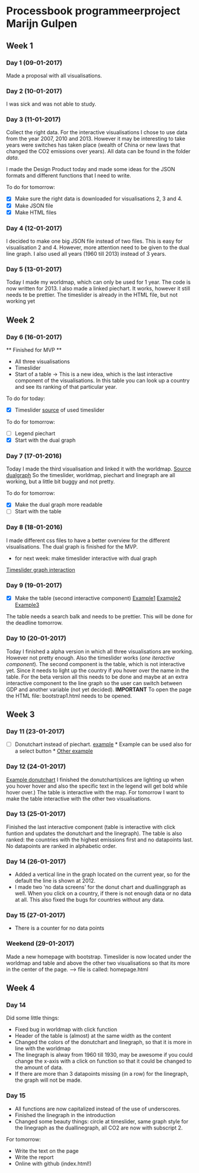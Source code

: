 # Processbook programmeerproject Marijn Gulpen

## Week 1

### Day 1 (09-01-2017)
Made a proposal with all visualisations.

### Day 2 (10-01-2017)
I was sick and was not able to study.

### Day 3 (11-01-2017)
Collect the right data. For the interactive visualisations I chose to use data from the year 2007, 2010 and 2013. 
However it may be interesting to take years were switches has taken place (wealth of China or new laws that changed the CO2 emissions over years).
All data can be found in the folder *data*. 

I made the Design Product today and made some ideas for the JSON formats and different functions that I need to write.

To do for tomorrow:
- [x] Make sure the right data is downloaded for visualisations 2, 3 and 4.
- [x] Make JSON file
- [X] Make HTML files

### Day 4 (12-01-2017)
I decided to make one big JSON file instead of two files. This is easy for visualisation 2 and 4. However, more attention need to be given to the dual line graph.
I also used all years (1960 till 2013) instead of 3 years. 

### Day 5 (13-01-2017)
Today I made my worldmap, which can only be used for 1 year. The code is now written for 2013.
I also made a linked piechart. It works, however it still needs te be prettier.
The timeslider is already in the HTML file, but not working yet

## Week 2

### Day 6 (16-01-2017)
** Finished for MVP **
* All three visualisations
* Timeslider
* Start of a table -> This is a new idea, which is the last interactive component of the visualisations. In this table you can look up a country and see its ranking of that particular year.

To do for today:
- [X] Timeslider [source](http://bl.ocks.org/zanarmstrong/ddff7cd0b1220bc68a58) of used timeslider

To do for tomorrow:
- [ ] Legend piechart
- [x] Start with the dual graph

### Day 7 (17-01-2016)
Today I made the third visualisation and linked it with the worldmap. 
[Source dualgraph](http://bl.ocks.org/benjchristensen/2579619)
So the timeslider, worldmap, piechart and linegraph are all working, but a little bit buggy and not pretty.

To do for tomorrow:
- [x] Make the dual graph more readable 
- [ ] Start with the table

### Day 8 (18-01-2016)
I made different css files to have a better overview for the different visualisations.
The dual graph is finished for the MVP.
* for next week: make timeslider interactive with dual graph

[Timeslider graph interaction](http://bl.ocks.org/benjchristensen/2657838)

### Day 9 (19-01-2017)
- [x] Make the table (second interactive component)
[Example1](http://bl.ocks.org/jonahwilliams/cc2de2eedc3896a3a96d)
[Example2](http://bl.ocks.org/ahmohamed/4c4980f31abdef64e7e2)
[Example3](http://blockbuilder.org/dhoboy/1ac430a7ca883e7a8c09)

The table needs a search balk and needs to be prettier. This will be done for the deadline tomorrow.

### Day 10 (20-01-2017)
Today I finished a alpha version in which all three visualisations are working. However not pretty enough.
Also the timeslider works (*one iteractive component*).
The second component is the table, which is not interactive yet. Since it needs to light up the country if you hover over the name in the table.
For the beta version all this needs to be done and maybe at an extra interactive component to the line graph so the user can switch between GDP and another variable (not yet decided).
**IMPORTANT** To open the page the HTML file: bootstrap1.html needs to be opened.

## Week 3

### Day 11 (23-01-2017)
- [ ] Donutchart instead of piechart. [example](http://bl.ocks.org/juan-cb/1984c7f2b446fffeedde)
 		* Example can be used also for a select button
 		* [Other example](http://jsfiddle.net/kerplunk/Q3dhh/)

### Day 12 (24-01-2017)
[Example donutchart](http://www.adeveloperdiary.com/d3-js/create-3d-donut-chart-using-d3-js/)
I finished the donutchart(slices are lighting up when you hover hover and also the specific text in the legend will get bold while hover over.)
The table is interactive with the map. For tomorrow I want to make the table interactive with the other two visualisations.

### Day 13 (25-01-2017)
Finished the last interactive component (table is interactive with click funtion and updates the donutchart and the linegraph).
The table is also ranked: the countries with the highest emissions first and no datapoints last. No datapoints are ranked in alphabetic order. 

### Day 14 (26-01-2017)
* Added a vertical line in the graph located on the current year, so for the default the line is shown at 2012.
* I made two 'no data screens' for the donut chart and duallinggraph as well. When you click on a country, if there is not enough data or no data at all. This also fixed the bugs for countries without any data. 

### Day 15 (27-01-2017)
* There is a counter for no data points 

### Weekend (29-01-2017)
Made a new homepage with bootstrap. Timeslider is now located under the worldmap and table and above the other two visualisations so that its more in the center of the page.
--> file is called: homepage.html

## Week 4

### Day 14 
Did some little things:
* Fixed bug in worldmap with click function
* Header of the table is (almost) at the same width as the content
* Changed the colors of the donutchart and linegraph, so that it is more in line with the worldmap
* The linegraph is alway from 1960 till 1930, may be awesome if you could change the x-axis with a click on function so that it could be changed to the amount of data.
* If there are more than 3 datapoints missing (in a row) for the linegraph, the graph will not be made.


### Day 15
* All functions are now capitalized instead of the use of underscores.
* Finished the linegraph in the introduction
* Changed some beauty things: circle at timeslider, same graph style for the linegraph as the duallinegraph, all CO2 are now with subscript 2. 

For tomorrow:
* Write the text on the page
* Write the report
* Online with github (index.html!)